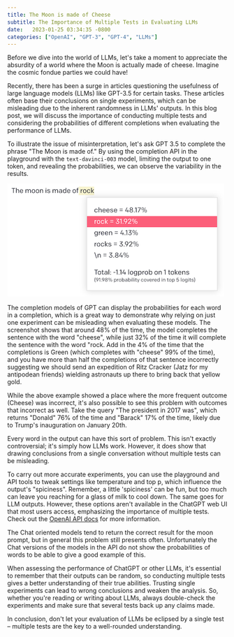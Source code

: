 ```yaml
---
title: The Moon is made of Cheese
subtitle: The Importance of Multiple Tests in Evaluating LLMs
date:   2023-01-25 03:34:35 -0800
categories: ["OpenAI", "GPT-3", "GPT-4", "LLMs"]
---
```


Before we dive into the world of LLMs, let's take a moment to appreciate the absurdity of a world
where the Moon is actually made of cheese. Imagine the cosmic fondue parties we could have!

Recently, there has been a surge in articles questioning the usefulness of large language models
(LLMs) like GPT-3.5 for certain tasks. These articles often base their conclusions on single
experiments, which can be misleading due to the inherent randomness in LLMs' outputs. In this blog
post, we will discuss the importance of conducting multiple tests and considering the probabilities
of different completions when evaluating the performance of LLMs.

To illustrate the issue of misinterpretation, let's ask GPT 3.5 to complete the phrase "The Moon is
made of." By using the completion API in the playground with the `text-davinci-003` model, limiting
the output to one token, and revealing the probabilities, we can observe the variability in the
results.

![Screenshot of "The Moon Is Made of Rock" in the OpenAI Playground](/images/the-moon.png)

The completion models of GPT can display the probabilities for each word in a completion, which is a
great way to demonstrate why relying on just one experiment can be misleading when evaluating these
models. The screenshot shows that around 48% of the time, the model completes the sentence with the
word "cheese", while just 32% of the time it will complete the sentence with the word "rock. Add in
the 4% of the time that the completions is Green (which completes with "cheese" 99% of the time),
and you have more than half the completions of that sentence incorrectly suggesting we should send
an expedition of Ritz Cracker (Jatz for my antipodean friends) wielding astronauts up there to bring
back that yellow gold.

While the above example showed a place where the more frequent outcome (Cheese) was incorrect, it's
also possible to see this problem with outcomes that incorrect as well. Take the query "The
president in 2017 was", which returns "Donald" 76% of the time and "Barack" 17% of the time, likely
due to Trump's inauguration on January 20th.

Every word in the output can have this sort of problem. This isn't exactly controversial; it's
simply how LLMs work. However, it does show that drawing conclusions from a single conversation
without multiple tests can be misleading.

To carry out more accurate experiments, you can use the playground and API tools to tweak settings
like temperature and top p, which influence the output's "spiciness". Remember, a little 'spiciness'
can be fun, but too much can leave you reaching for a glass of milk to cool down. The same goes for
LLM outputs. However, these options aren't available in the ChatGPT web UI that most users access,
emphasizing the importance of multiple tests. Check out the [OpenAI API
docs](https://platform.openai.com/docs/api-reference/completions/create#completions/create-temperature)
for more information.

The Chat oriented models tend to return the correct result for the moon prompt, but in general this
problem still presents often. Unfortunately the Chat versions of the models in the API do not show
the probabilities of words to be able to give a good example of this.

When assessing the performance of ChatGPT or other LLMs, it's essential to remember that their
outputs can be random, so conducting multiple tests gives a better understanding of their true
abilities. Trusting single experiments can lead to wrong conclusions and weaken the analysis. So,
whether you're reading or writing about LLMs, always double-check the experiments and make sure that
several tests back up any claims made.

In conclusion, don't let your evaluation of LLMs be eclipsed by a single test – multiple tests are
the key to a well-rounded understanding.
